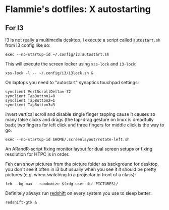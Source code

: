 # Flammie's dotfiles: X autostarting

## For I3

I3 is not really a multimedia desktop, I execute a script called `autostart.sh`
from i3 config like so:

```
exec --no-startup-id ~/.config/i3.autostart.sh
```

This will execute the screen locker using `xss-lock` and `i3-lock`:

```
xss-lock -l -- ~/.config/i3/i3lock.sh &
```

On laptops you need to "autostart" synaptics touchpad settings:

```
synclient VertScrollDelta=-72
synclient TapButton1=0
synclient TapButton2=1
synclient TapButton3=3
```

invert vertical scroll and disable single finger tapping cause it causes so many
false clicks and drags (the tap-drag gesture on linux is dreadfully bad);
two fingers for left click and three fingers for middle click is the way to go.

```
exec --no-startup-id $HOME/.screenlayout/rotate-left.sh
```

An ARandR-script fixing monitor layout for dual screen setups or fixing
resolution for HTPC is in order.

Feh can show pictures from the picture folder as background for desktop, you
don't see it often in i3 but usually when you see it it should be pretty
pictures (e.g. when switching to a projector in front of a class):

```
feh --bg-max --randomize $(xdg-user-dir PICTURES)/
```

Definitely always run [redshift]() on every system you use to sleep better:

```
redshift-gtk &
```
